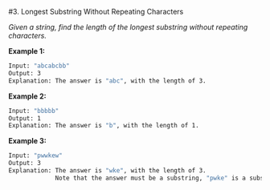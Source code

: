 #3. Longest Substring Without Repeating Characters

*Given a string, find the length of the longest substring without repeating characters.*

**Example 1:**

```sh
Input: "abcabcbb"
Output: 3 
Explanation: The answer is "abc", with the length of 3. 
```
**Example 2:**

```sh
Input: "bbbbb"
Output: 1
Explanation: The answer is "b", with the length of 1.
```

**Example 3:**

```sh
Input: "pwwkew"
Output: 3
Explanation: The answer is "wke", with the length of 3. 
             Note that the answer must be a substring, "pwke" is a subsequence and not a substring.
```

